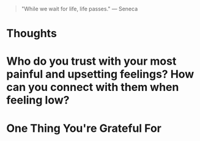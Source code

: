 
> \"While we wait for life, life passes.\" — Seneca

# Thoughts

# Who do you trust with your most painful and upsetting feelings? How can you connect with them when feeling low?

# One Thing You're Grateful For

